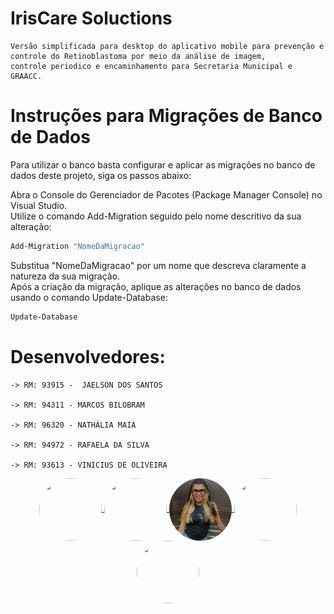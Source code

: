# IrisCare Soluctions

    Versão simplificada para desktop do aplicativo mobile para prevenção e controle do Retinoblastoma por meio da análise de imagem, 
    controle periodico e encaminhamento para Secretaria Municipal e GRAACC.

# Instruções para Migrações de Banco de Dados

Para utilizar o banco basta configurar e aplicar as migrações no banco de dados deste projeto, siga os passos abaixo:

Abra o Console do Gerenciador de Pacotes (Package Manager Console) no Visual Studio. 
<br>
Utilize o comando Add-Migration seguido pelo nome descritivo da sua alteração:

```bash
Add-Migration "NomeDaMigracao"
```
Substitua "NomeDaMigracao" por um nome que descreva claramente a natureza da sua migração.
<br>
Após a criação da migração, aplique as alterações no banco de dados usando o comando Update-Database:

```bash
Update-Database
```

# Desenvolvedores:

    -> RM: 93915 -  JAELSON DOS SANTOS

    -> RM: 94311 - MARCOS BILOBRAM

    -> RM: 96320 - NATHÁLIA MAIA

    -> RM: 94972 - RAFAELA DA SILVA

    -> RM: 93613 - VINICIUS DE OLIVEIRA



<div align="center"> 
    <a href="https://github.com/JaelsonJonas">
        <img align="center" height="100" width="100" style="border-radius: 50%;" src="https://avatars.githubusercontent.com/u/101295166?v=4" />
    </a>
    <a href="https://github.com/marcosbilobram">
        <img align="center" height="100" width="100" style="border-radius: 50%;" src="https://avatars.githubusercontent.com/u/92834827?v=4" />
    </a>
    <a href="https://github.com/natmaia">
        <img align="center" height="100" width="100" style="border-radius: 50%;" src="https://github.com/natmaia/arquivosFotosReadme/blob/main/fotoperfil.jpg" />
    </a>
    <a href="https://github.com/gsrafaela">
        <img align="center" height="100" width="100" style="border-radius: 50%;" src="https://avatars.githubusercontent.com/u/99452621?v=4" />
    </a>
    <a href="https://github.com/ViniOlr">
        <img align="center" height="100" width="100" style="border-radius: 50%;" src="https://avatars.githubusercontent.com/u/81593244?v=4" />
    </a>
</div>
